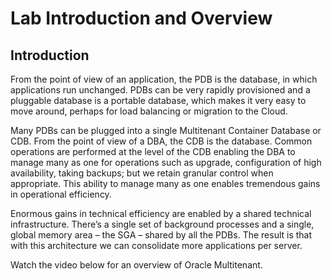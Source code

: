 # Lab Introduction and Overview #

## Introduction ##
From the point of view of an application, the PDB is the database, in which applications run unchanged. PDBs can be very rapidly provisioned and a pluggable database is a portable database, which makes it very easy to move around, perhaps for load balancing or migration to the Cloud.

Many PDBs can be plugged into a single Multitenant Container Database or CDB. From the point of view of a DBA, the CDB is the database. Common operations are performed at the level of the CDB enabling the DBA to manage many as one for operations such as upgrade, configuration of high availability, taking backups; but we retain granular control when appropriate. This ability to manage many as one enables tremendous gains in operational efficiency.

Enormous gains in technical efficiency are enabled by a shared technical infrastructure. There’s a single set of background processes and a single, global memory area – the SGA – shared by all the PDBs. The result is that with this architecture we can consolidate more applications per server.

Watch the video below for an overview of Oracle Multitenant.

[](youtube:I7cygRKBbI8)



